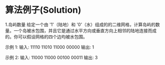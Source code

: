# 算法例子(Solution)
1.岛屿数量
  给定一个由 '1'（陆地）和 '0'（水）组成的的二维网格，计算岛屿的数量。一个岛被水包围，并且它是通过水平方向或垂直方向上相邻的陆地连接而成的。你可以假设网格的四个边均被水包围。

  示例 1:
  输入:
  11110
  11010
  11000
  00000
  输出: 1
  
  示例 2:
  输入:
  11000
  11000
  00100
  00011
  输出: 3
